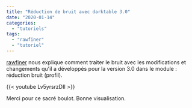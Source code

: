 ```yaml
---
title: "Réduction de bruit avec darktable 3.0"
date: "2020-01-14"
categories: 
  - "tutoriels"
tags: 
  - "rawfiner"
  - "tutoriel"
---
```


[rawfiner](https://www.youtube.com/channel/UCEz-0EYZTx03UdQszbL8xDA) nous explique comment traiter le bruit avec les modifications et changements qu'il a développés pour la version 3.0 dans le module : réduction bruit (profil).

{{< youtube Lv5yrsrzDII >}}

Merci pour ce sacré boulot. Bonne visualisation.
